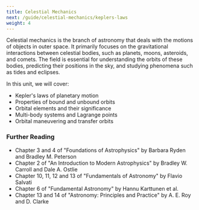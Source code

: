 ```yaml
---
title: Celestial Mechanics
next: /guide/celestial-mechanics/keplers-laws
weight: 4
---
```


Celestial mechanics is the branch of astronomy that deals with the motions of objects in outer space. It primarily focuses on the gravitational interactions between celestial bodies, such as planets, moons, asteroids, and comets. The field is essential for understanding the orbits of these bodies, predicting their positions in the sky, and studying phenomena such as tides and eclipses.

In this unit, we will cover:

- Kepler's laws of planetary motion
- Properties of bound and unbound orbits
- Orbital elements and their significance
- Multi-body systems and Lagrange points
- Orbital maneuvering and transfer orbits

### Further Reading

- Chapter 3 and 4 of "Foundations of Astrophysics" by Barbara Ryden and Bradley M. Peterson
- Chapter 2 of "An Introduction to Modern Astrophysics" by Bradley W. Carroll and Dale A. Ostlie
- Chapter 10, 11, 12 and 13 of "Fundamentals of Astronomy" by Flavio Salvati
- Chapter 6 of "Fundamental Astronomy" by Hannu Karttunen et al.
- Chapter 13 and 14 of "Astronomy: Principles and Practice" by A. E. Roy and D. Clarke
